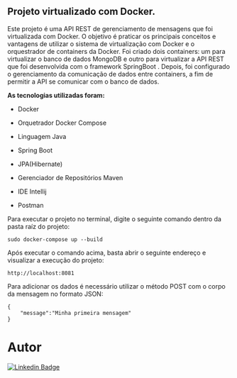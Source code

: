 <h2>Projeto virtualizado com Docker.</h2>

Este projeto é uma API REST de gerenciamento de mensagens que foi virtualizada com Docker. O objetivo é praticar os principais conceitos e vantagens de utilizar o sistema de virtualização com Docker e o orquestrador de containers da Docker. Foi criado dois containers: um para virtualizar o banco de dados MongoDB e outro para virtualizar a API REST que foi desenvolvida com o framework SpringBoot . Depois, foi configurado o gerenciamento da comunicação de dados entre containers, a fim de permitir a API se comunicar com o banco de dados.



**As tecnologias utilizadas foram:**

- Docker

- Orquetrador Docker Compose

- Linguagem Java

- Spring Boot

- JPA(Hibernate)

- Gerenciador de Repositórios Maven

- IDE Intellij

- Postman

  

Para executar o projeto no terminal, digite o seguinte comando dentro da pasta raíz do projeto:

```shell script
sudo docker-compose up --build
```

Após executar o comando acima, basta abrir o seguinte endereço e visualizar a execução do projeto:

```
http://localhost:8081
```

Para adicionar os dados é necessário utilizar o método POST com o corpo da mensagem no formato JSON:

```
{
    "message":"Minha primeira mensagem"
}
```



# Autor

[![Linkedin Badge](https://img.shields.io/static/v1?label=IN&message=Fl%C3%A1vio%20Potugal&color=blue)](https://www.linkedin.com/in/flavio-portugal/)
